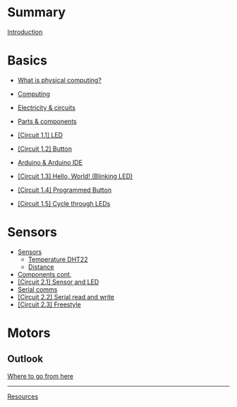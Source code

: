 # Summary

[Introduction](./README.md)

# Basics

- [What is physical computing?](basics/what-is-ps.md)

- [Computing](basics/computing.md)

- [Electricity & circuits](basics/electricity-circuits.md)

- [Parts & components](basics/parts-components.md)

- [[Circuit 1.1] LED](basics/circuit1.md)
- [[Circuit 1.2] Button](basics/circuit2.md)

- [Arduino & Arduino IDE](basics/arduino-ide.md)

- [[Circuit 1.3] Hello, World! (Blinking LED)](basics/circuit-3.md)
- [[Circuit 1.4] Programmed Button](basics/circuit-4.md)
- [[Circuit 1.5] Cycle through LEDs](basics/circuit-5.md)

# Sensors

- [Sensors](./day2/intro.md)
  - [Temperature DHT22](./day2/intro.md)
  - [Distance](./day2/intro.md)
- [Components cont,](./day2/intro.md)
- [[Circuit 2.1] Sensor and LED](./day2/intro.md)
- [Serial comms](./day2/intro.md)
- [[Circuit 2.2] Serial read and write](./day2/intro.md)
- [[Circuit 2.3] Freestyle](./day2/intro.md)

# Motors

## Outlook

[Where to go from here]()

-----------

[Resources](./resources.md)
